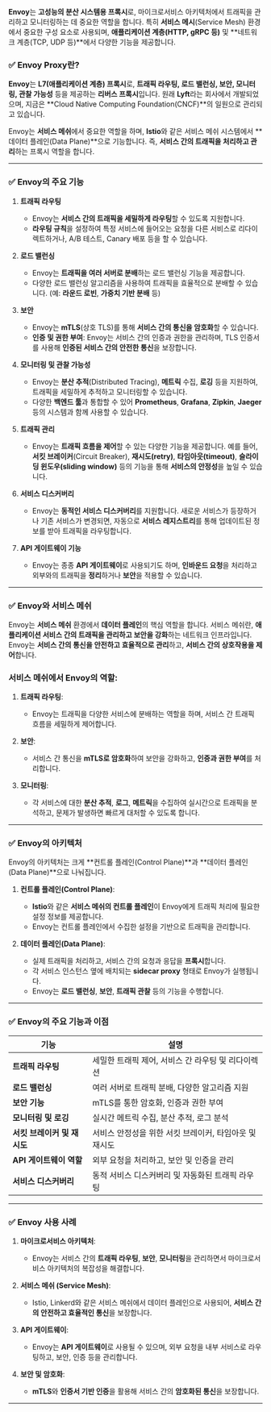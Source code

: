 **Envoy**는 **고성능의 분산 시스템용 프록시**로, 마이크로서비스 아키텍처에서 트래픽을 관리하고 모니터링하는 데 중요한 역할을 합니다. 특히 **서비스 메시**(Service Mesh) 환경에서 중요한 구성 요소로 사용되며, **애플리케이션 계층(HTTP, gRPC 등)** 및 \*\*네트워크 계층(TCP, UDP 등)\*\*에서 다양한 기능을 제공합니다.

### ✅ **Envoy Proxy란?**

**Envoy**는 **L7(애플리케이션 계층) 프록시**로, **트래픽 라우팅, 로드 밸런싱, 보안, 모니터링, 관찰 가능성** 등을 제공하는 **리버스 프록시**입니다. 원래 **Lyft**라는 회사에서 개발되었으며, 지금은 \*\*Cloud Native Computing Foundation(CNCF)\*\*의 일원으로 관리되고 있습니다.

Envoy는 **서비스 메쉬**에서 중요한 역할을 하며, **Istio**와 같은 서비스 메쉬 시스템에서 \*\*데이터 플레인(Data Plane)\*\*으로 기능합니다. 즉, **서비스 간의 트래픽을 처리하고 관리**하는 프록시 역할을 합니다.

---

### ✅ **Envoy의 주요 기능**

1. **트래픽 라우팅**

   * Envoy는 **서비스 간의 트래픽을 세밀하게 라우팅**할 수 있도록 지원합니다.
   * **라우팅 규칙**을 설정하여 특정 서비스에 들어오는 요청을 다른 서비스로 리다이렉트하거나, A/B 테스트, Canary 배포 등을 할 수 있습니다.

2. **로드 밸런싱**

   * Envoy는 **트래픽을 여러 서버로 분배**하는 로드 밸런싱 기능을 제공합니다.
   * 다양한 로드 밸런싱 알고리즘을 사용하여 트래픽을 효율적으로 분배할 수 있습니다. (예: **라운드 로빈**, **가중치 기반 분배** 등)

3. **보안**

   * Envoy는 **mTLS**(상호 TLS)를 통해 **서비스 간의 통신을 암호화**할 수 있습니다.
   * **인증 및 권한 부여**: Envoy는 서비스 간의 인증과 권한을 관리하며, TLS 인증서를 사용해 **인증된 서비스 간의 안전한 통신**을 보장합니다.

4. **모니터링 및 관찰 가능성**

   * Envoy는 **분산 추적**(Distributed Tracing), **메트릭** 수집, **로깅** 등을 지원하여, 트래픽을 세밀하게 추적하고 모니터링할 수 있습니다.
   * 다양한 **백엔드 툴**과 통합할 수 있어 **Prometheus**, **Grafana**, **Zipkin**, **Jaeger** 등의 시스템과 함께 사용할 수 있습니다.

5. **트래픽 관리**

   * Envoy는 **트래픽 흐름을 제어**할 수 있는 다양한 기능을 제공합니다. 예를 들어, **서킷 브레이커**(Circuit Breaker), **재시도(retry)**, **타임아웃(timeout)**, **슬라이딩 윈도우(sliding window)** 등의 기능을 통해 **서비스의 안정성**을 높일 수 있습니다.

6. **서비스 디스커버리**

   * Envoy는 **동적인 서비스 디스커버리**를 지원합니다. 새로운 서비스가 등장하거나 기존 서비스가 변경되면, 자동으로 **서비스 레지스트리**를 통해 업데이트된 정보를 받아 트래픽을 라우팅합니다.

7. **API 게이트웨이 기능**

   * Envoy는 종종 **API 게이트웨이**로 사용되기도 하며, **인바운드 요청**을 처리하고 외부와의 트래픽을 **정리**하거나 **보안**을 적용할 수 있습니다.

---

### ✅ **Envoy와 서비스 메쉬**

Envoy는 **서비스 메쉬** 환경에서 **데이터 플레인**의 핵심 역할을 합니다. 서비스 메쉬란, **애플리케이션 서비스 간의 트래픽을 관리하고 보안을 강화**하는 네트워크 인프라입니다. Envoy는 **서비스 간의 통신을 안전하고 효율적으로 관리**하고, **서비스 간의 상호작용을 제어**합니다.

### **서비스 메쉬에서 Envoy의 역할**:

1. **트래픽 라우팅**:

   * Envoy는 트래픽을 다양한 서비스에 분배하는 역할을 하며, 서비스 간 트래픽 흐름을 세밀하게 제어합니다.

2. **보안**:

   * 서비스 간 통신을 **mTLS로 암호화**하여 보안을 강화하고, **인증과 권한 부여**를 처리합니다.

3. **모니터링**:

   * 각 서비스에 대한 **분산 추적**, **로그**, **메트릭**을 수집하여 실시간으로 트래픽을 분석하고, 문제가 발생하면 빠르게 대처할 수 있도록 합니다.

---

### ✅ **Envoy의 아키텍처**

Envoy의 아키텍처는 크게 \*\*컨트롤 플레인(Control Plane)\*\*과 \*\*데이터 플레인(Data Plane)\*\*으로 나눠집니다.

1. **컨트롤 플레인(Control Plane)**:

   * **Istio**와 같은 **서비스 메쉬의 컨트롤 플레인**이 Envoy에게 트래픽 처리에 필요한 설정 정보를 제공합니다.
   * Envoy는 컨트롤 플레인에서 수집한 설정을 기반으로 트래픽을 관리합니다.

2. **데이터 플레인(Data Plane)**:

   * 실제 트래픽을 처리하고, 서비스 간의 요청과 응답을 **프록시**합니다.
   * 각 서비스 인스턴스 옆에 배치되는 **sidecar proxy** 형태로 Envoy가 실행됩니다.
   * Envoy는 **로드 밸런싱**, **보안**, **트래픽 관찰** 등의 기능을 수행합니다.

---

### ✅ **Envoy의 주요 기능과 이점**

| 기능                | 설명                              |
| ----------------- | ------------------------------- |
| **트래픽 라우팅**       | 세밀한 트래픽 제어, 서비스 간 라우팅 및 리다이렉션   |
| **로드 밸런싱**        | 여러 서버로 트래픽 분배, 다양한 알고리즘 지원      |
| **보안 기능**         | mTLS를 통한 암호화, 인증과 권한 부여         |
| **모니터링 및 로깅**     | 실시간 메트릭 수집, 분산 추적, 로그 분석        |
| **서킷 브레이커 및 재시도** | 서비스 안정성을 위한 서킷 브레이커, 타임아웃 및 재시도 |
| **API 게이트웨이 역할**  | 외부 요청을 처리하고, 보안 및 인증을 관리        |
| **서비스 디스커버리**     | 동적 서비스 디스커버리 및 자동화된 트래픽 라우팅     |

---

### ✅ **Envoy 사용 사례**

1. **마이크로서비스 아키텍처**:

   * Envoy는 서비스 간의 **트래픽 라우팅**, **보안**, **모니터링**을 관리하면서 마이크로서비스 아키텍처의 복잡성을 해결합니다.

2. **서비스 메쉬 (Service Mesh)**:

   * Istio, Linkerd와 같은 서비스 메쉬에서 데이터 플레인으로 사용되어, **서비스 간의 안전하고 효율적인 통신**을 보장합니다.

3. **API 게이트웨이**:

   * Envoy는 **API 게이트웨이**로 사용될 수 있으며, 외부 요청을 내부 서비스로 라우팅하고, 보안, 인증 등을 관리합니다.

4. **보안 및 암호화**:

   * **mTLS**와 **인증서 기반 인증**을 활용해 서비스 간의 **암호화된 통신**을 보장합니다.

---

